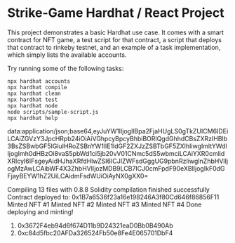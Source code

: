 # Strike-Game Hardhat / React Project

This project demonstrates a basic Hardhat use case. It comes with a smart contract for NFT game, a test script for that contract, a script that deploys that contract to rinkeby testnet, and an example of a task implementation, which simply lists the available accounts.

Try running some of the following tasks:

```shell
npx hardhat accounts
npx hardhat compile
npx hardhat clean
npx hardhat test
npx hardhat node
node scripts/sample-script.js
npx hardhat help
```

data:application/json;base64,eyJuYW1lIjogIlBpa2FjaHUgLS0gTkZUICM6IDEiLCAiZGVzY3JpcHRpb24iOiAiVGhpcyBpcyBhbiBORlQgdGhhdCBsZXRzIHBlb3BsZSBwbGF5IGluIHRoZSBnYW1lIE1ldGF2ZXJzZSBTbGF5ZXIhIiwgImltYWdlIjogImh0dHBzOi8vaS5pbWd1ci5jb20vV01CNmc5dS5wbmciLCAiYXR0cmlidXRlcyI6IFsgeyAidHJhaXRfdHlwZSI6ICJIZWFsdGggUG9pbnRzIiwgInZhbHVlIjogMzAwLCAibWF4X3ZhbHVlIjozMDB9LCB7ICJ0cmFpdF90eXBlIjogIkF0dGFjayBEYW1hZ2UiLCAidmFsdWUiOiAyNX0gXX0=


Compiling 13 files with 0.8.8
Solidity compilation finished successfully
Contract deployed to: 0x1B7a6536f23a16e198246A3f80Cd646f86856F11
Minted NFT #1
Minted NFT #2
Minted NFT #3
Minted NFT #4
Done deploying and minting!

1.   0x3672F4eb94d6f674D11b9D24321eaD0Bb0B490Ab
2.   0xc84d5fbc20AFDa326524Fb50e8Fe4E065701DbF4

